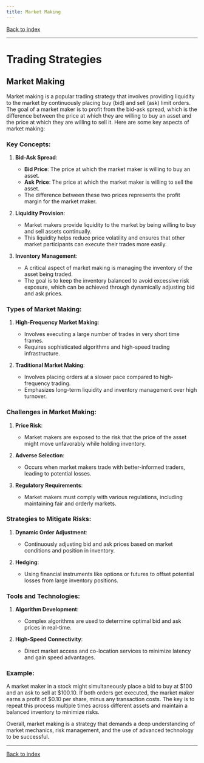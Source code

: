 ```yaml
---
title: Market Making
---
```


[Back to index](index.html)

---
# Trading Strategies
## Market Making

Market making is a popular trading strategy that involves providing liquidity to the market by continuously placing buy (bid) and sell (ask) limit orders. The goal of a market maker is to profit from the bid-ask spread, which is the difference between the price at which they are willing to buy an asset and the price at which they are willing to sell it. Here are some key aspects of market making:

### Key Concepts:

1. **Bid-Ask Spread**: 
    - **Bid Price**: The price at which the market maker is willing to buy an asset.
    - **Ask Price**: The price at which the market maker is willing to sell the asset.
    - The difference between these two prices represents the profit margin for the market maker.

2. **Liquidity Provision**:
    - Market makers provide liquidity to the market by being willing to buy and sell assets continually.
    - This liquidity helps reduce price volatility and ensures that other market participants can execute their trades more easily.

3. **Inventory Management**:
    - A critical aspect of market making is managing the inventory of the asset being traded.
    - The goal is to keep the inventory balanced to avoid excessive risk exposure, which can be achieved through dynamically adjusting bid and ask prices.

### Types of Market Making:

1. **High-Frequency Market Making**:
    - Involves executing a large number of trades in very short time frames.
    - Requires sophisticated algorithms and high-speed trading infrastructure.
   
2. **Traditional Market Making**:
    - Involves placing orders at a slower pace compared to high-frequency trading.
    - Emphasizes long-term liquidity and inventory management over high turnover.

### Challenges in Market Making:

1. **Price Risk**:
    - Market makers are exposed to the risk that the price of the asset might move unfavorably while holding inventory.
  
2. **Adverse Selection**:
    - Occurs when market makers trade with better-informed traders, leading to potential losses.
  
3. **Regulatory Requirements**:
    - Market makers must comply with various regulations, including maintaining fair and orderly markets.

### Strategies to Mitigate Risks:

1. **Dynamic Order Adjustment**:
    - Continuously adjusting bid and ask prices based on market conditions and position in inventory.
  
2. **Hedging**:
    - Using financial instruments like options or futures to offset potential losses from large inventory positions.

### Tools and Technologies:

1. **Algorithm Development**:
    - Complex algorithms are used to determine optimal bid and ask prices in real-time.
  
2. **High-Speed Connectivity**:
    - Direct market access and co-location services to minimize latency and gain speed advantages.

### Example:

A market maker in a stock might simultaneously place a bid to buy at $100 and an ask to sell at $100.10. If both orders get executed, the market maker earns a profit of $0.10 per share, minus any transaction costs. The key is to repeat this process multiple times across different assets and maintain a balanced inventory to minimize risks.

Overall, market making is a strategy that demands a deep understanding of market mechanics, risk management, and the use of advanced technology to be successful.

---
[Back to index](index.html)

